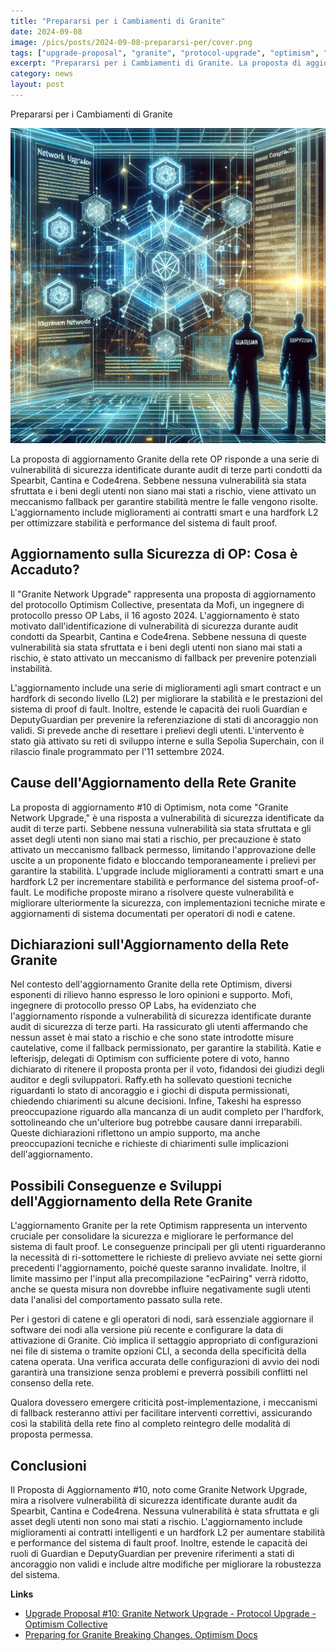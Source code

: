 ```yaml
---
title: "Prepararsi per i Cambiamenti di Granite"
date: 2024-09-08
image: /pics/posts/2024-09-08-prepararsi-per/cover.png
tags: ["upgrade-proposal", "granite", "protocol-upgrade", "optimism", "security"]
excerpt: "Prepararsi per i Cambiamenti di Granite. La proposta di aggiornamento Granite della rete OP risponde a una serie di vulnerabilità di sicurezza identificate durante audit di terze parti condotti da S..."
category: news
layout: post
---
```




Prepararsi per i Cambiamenti di Granite

![cover](/pics/posts/2024-09-08-prepararsi-per/cover.png)

La proposta di aggiornamento Granite della rete OP risponde a una serie di vulnerabilità di sicurezza identificate durante audit di terze parti condotti da Spearbit, Cantina e Code4rena. Sebbene nessuna vulnerabilità sia stata sfruttata e i beni degli utenti non siano mai stati a rischio, viene attivato un meccanismo fallback per garantire stabilità mentre le falle vengono risolte. L'aggiornamento include miglioramenti ai contratti smart e una hardfork L2 per ottimizzare stabilità e performance del sistema di fault proof.

Aggiornamento sulla Sicurezza di OP: Cosa è Accaduto?
-----------

Il "Granite Network Upgrade" rappresenta una proposta di aggiornamento del protocollo Optimism Collective, presentata da Mofi, un ingegnere di protocollo presso OP Labs, il 16 agosto 2024. L'aggiornamento è stato motivato dall'identificazione di vulnerabilità di sicurezza durante audit condotti da Spearbit, Cantina e Code4rena. Sebbene nessuna di queste vulnerabilità sia stata sfruttata e i beni degli utenti non siano mai stati a rischio, è stato attivato un meccanismo di fallback per prevenire potenziali instabilità. 

L'aggiornamento include una serie di miglioramenti agli smart contract e un hardfork di secondo livello (L2) per migliorare la stabilità e le prestazioni del sistema di proof di fault. Inoltre, estende le capacità dei ruoli Guardian e DeputyGuardian per prevenire la referenziazione di stati di ancoraggio non validi. Si prevede anche di resettare i prelievi degli utenti. L'intervento è stato già attivato su reti di sviluppo interne e sulla Sepolia Superchain, con il rilascio finale programmato per l'11 settembre 2024.


Cause dell'Aggiornamento della Rete Granite
-----------

La proposta di aggiornamento #10 di Optimism, nota come "Granite Network Upgrade," è una risposta a vulnerabilità di sicurezza identificate da audit di terze parti. Sebbene nessuna vulnerabilità sia stata sfruttata e gli asset degli utenti non siano mai stati a rischio, per precauzione è stato attivato un meccanismo fallback permesso, limitando l'approvazione delle uscite a un proponente fidato e bloccando temporaneamente i prelievi per garantire la stabilità. L'upgrade include miglioramenti a contratti smart e una hardfork L2 per incrementare stabilità e performance del sistema proof-of-fault. Le modifiche proposte mirano a risolvere queste vulnerabilità e migliorare ulteriormente la sicurezza, con implementazioni tecniche mirate e aggiornamenti di sistema documentati per operatori di nodi e catene.

Dichiarazioni sull'Aggiornamento della Rete Granite
-----------

Nel contesto dell'aggiornamento Granite della rete Optimism, diversi esponenti di rilievo hanno espresso le loro opinioni e supporto. Mofi, ingegnere di protocollo presso OP Labs, ha evidenziato che l'aggiornamento risponde a vulnerabilità di sicurezza identificate durante audit di sicurezza di terze parti. Ha rassicurato gli utenti affermando che nessun asset è mai stato a rischio e che sono state introdotte misure cautelative, come il fallback permissionato, per garantire la stabilità. Katie e lefterisjp, delegati di Optimism con sufficiente potere di voto, hanno dichiarato di ritenere il proposta pronta per il voto, fidandosi dei giudizi degli auditor e degli sviluppatori. Raffy.eth ha sollevato questioni tecniche riguardanti lo stato di ancoraggio e i giochi di disputa permissionati, chiedendo chiarimenti su alcune decisioni. Infine, Takeshi ha espresso preoccupazione riguardo alla mancanza di un audit completo per l'hardfork, sottolineando che un'ulteriore bug potrebbe causare danni irreparabili. Queste dichiarazioni riflettono un ampio supporto, ma anche preoccupazioni tecniche e richieste di chiarimenti sulle implicazioni dell'aggiornamento.


Possibili Conseguenze e Sviluppi dell'Aggiornamento della Rete Granite
-----------


L'aggiornamento Granite per la rete Optimism rappresenta un intervento cruciale per consolidare la sicurezza e migliorare le performance del sistema di fault proof. Le conseguenze principali per gli utenti riguarderanno la necessità di ri-sottomettere le richieste di prelievo avviate nei sette giorni precedenti l'aggiornamento, poiché queste saranno invalidate. Inoltre, il limite massimo per l'input alla precompilazione "ecPairing" verrà ridotto, anche se questa misura non dovrebbe influire negativamente sugli utenti data l'analisi del comportamento passato sulla rete.

Per i gestori di catene e gli operatori di nodi, sarà essenziale aggiornare il software dei nodi alla versione più recente e configurare la data di attivazione di Granite. Ciò implica il settaggio appropriato di configurazioni nei file di sistema o tramite opzioni CLI, a seconda della specificità della catena operata. Una verifica accurata delle configurazioni di avvio dei nodi garantirà una transizione senza problemi e preverrà possibili conflitti nel consenso della rete.

Qualora dovessero emergere criticità post-implementazione, i meccanismi di fallback resteranno attivi per facilitare interventi correttivi, assicurando così la stabilità della rete fino al completo reintegro delle modalità di proposta permessa.


Conclusioni
-----------

Il Proposta di Aggiornamento #10, noto come Granite Network Upgrade, mira a risolvere vulnerabilità di sicurezza identificate durante audit da Spearbit, Cantina e Code4rena. Nessuna vulnerabilità è stata sfruttata e gli asset degli utenti non sono mai stati a rischio. L'aggiornamento include miglioramenti ai contratti intelligenti e un hardfork L2 per aumentare stabilità e performance del sistema di fault proof. Inoltre, estende le capacità dei ruoli di Guardian e DeputyGuardian per prevenire riferimenti a stati di ancoraggio non validi e include altre modifiche per migliorare la robustezza del sistema.



**Links**


- [Upgrade Proposal #10: Granite Network Upgrade - Protocol Upgrade - Optimism Collective](https://gov.optimism.io/t/upgrade-proposal-10-granite-network-upgrade/8733)
- [Preparing for Granite Breaking Changes. Optimism Docs](https://docs.optimism.io/builders/notices/granite-changes)